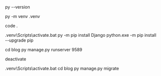 py --version

py -m venv .venv

code .

.venv\Scripts\activate.bat
py -m pip install Django
python.exe -m pip install --upgrade pip

cd blog
py manage.py runserver 9589

deactivate

.venv\Scripts\activate.bat
cd blog
py manage.py migrate



